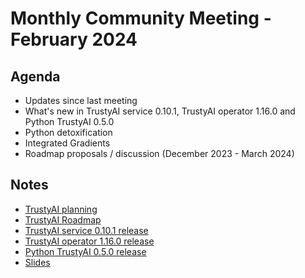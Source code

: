 # Monthly Community Meeting - February 2024

## Agenda

- Updates since last meeting
- What's new in TrustyAI service 0.10.1, TrustyAI operator 1.16.0 and Python TrustyAI 0.5.0
- Python detoxification
- Integrated Gradients
- Roadmap proposals / discussion (December 2023 - March 2024)

## Notes

- [TrustyAI planning](https://github.com/orgs/trustyai-explainability/projects/12)
- [TrustyAI Roadmap](https://github.com/orgs/trustyai-explainability/projects/10)
- [TrustyAI service 0.10.1 release](https://github.com/trustyai-explainability/trustyai-explainability/releases/tag/v0.10.1)
- [TrustyAI operator 1.16.0 release](https://github.com/trustyai-explainability/trustyai-service-operator/releases/tag/v1.16.0)
- [Python TrustyAI 0.5.0 release](https://pypi.org/project/trustyai/0.5.0/)
- [Slides](2024-02-slides.pdf)
